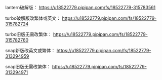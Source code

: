lantern破解版：
https://u18522779.pipipan.com/fs/18522779-315783561


turbo破解版改繁体或英文：
https://u18522779.pipipan.com/fs/18522779-315782724


turbo旧版无需改繁体：
https://u18522779.pipipan.com/fs/18522779-315782760


snap新版改英文或繁体：
https://u18522779.pipipan.com/fs/18522779-313294959


snap旧版无需改繁体：
https://u18522779.pipipan.com/fs/18522779-313294971

